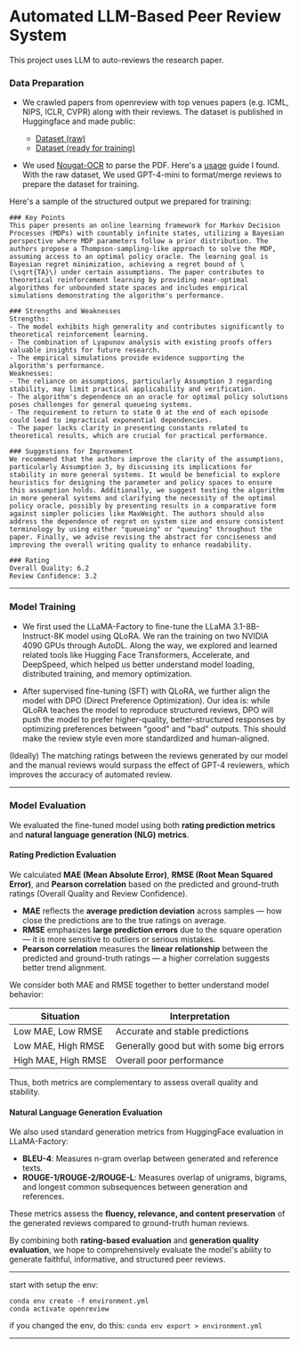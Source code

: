 # Automated LLM-Based Peer Review System

This project uses LLM to auto-reviews the research paper.

###  Data Preparation

- We crawled papers from openreview with top venues papers (e.g. ICML, NIPS, ICLR, CVPR) along with their reviews. The dataset is published in Huggingface and made public: 
  - [Dataset (raw)](https://huggingface.co/datasets/guochenmeinian/openreview)
  - [Dataset (ready for training)](https://huggingface.co/datasets/guochenmeinian/openreview_dataset)

- We used [Nougat-OCR](https://github.com/facebookresearch/nougat) to parse the PDF. Here's a [usage](https://github.com/ad17171717/YouTube-Tutorials/blob/main/Machine%20Learning%20with%20Python/Optical_Character_Recognition_(OCR)_with_Meta's_Nougat!.ipynb) guide I found. With the raw dataset, We used GPT-4-mini to format/merge reviews to prepare the dataset for training.

Here's a sample of the structured output we prepared for training:
```
### Key Points
This paper presents an online learning framework for Markov Decision Processes (MDPs) with countably infinite states, utilizing a Bayesian perspective where MDP parameters follow a prior distribution. The authors propose a Thompson-sampling-like approach to solve the MDP, assuming access to an optimal policy oracle. The learning goal is Bayesian regret minimization, achieving a regret bound of \(\sqrt{TA}\) under certain assumptions. The paper contributes to theoretical reinforcement learning by providing near-optimal algorithms for unbounded state spaces and includes empirical simulations demonstrating the algorithm's performance.

### Strengths and Weaknesses
Strengths:
- The model exhibits high generality and contributes significantly to theoretical reinforcement learning.
- The combination of Lyapunov analysis with existing proofs offers valuable insights for future research.
- The empirical simulations provide evidence supporting the algorithm's performance.
Weaknesses:
- The reliance on assumptions, particularly Assumption 3 regarding stability, may limit practical applicability and verification.
- The algorithm's dependence on an oracle for optimal policy solutions poses challenges for general queueing systems.
- The requirement to return to state 0 at the end of each episode could lead to impractical exponential dependencies.
- The paper lacks clarity in presenting constants related to theoretical results, which are crucial for practical performance.

### Suggestions for Improvement
We recommend that the authors improve the clarity of the assumptions, particularly Assumption 3, by discussing its implications for stability in more general systems. It would be beneficial to explore heuristics for designing the parameter and policy spaces to ensure this assumption holds. Additionally, we suggest testing the algorithm in more general systems and clarifying the necessity of the optimal policy oracle, possibly by presenting results in a comparative form against simpler policies like MaxWeight. The authors should also address the dependence of regret on system size and ensure consistent terminology by using either "queueing" or "queuing" throughout the paper. Finally, we advise revising the abstract for conciseness and improving the overall writing quality to enhance readability.

### Rating
Overall Quality: 6.2
Review Confidence: 3.2
```

---

###  Model Training

- We first used the LLaMA-Factory to fine-tune the LLaMA 3.1-8B-Instruct-8K model using QLoRA. We ran the training on two NVIDIA 4090 GPUs through AutoDL. Along the way, we explored and learned related tools like Hugging Face Transformers, Accelerate, and DeepSpeed, which helped us better understand model loading, distributed training, and memory optimization.

- After supervised fine-tuning (SFT) with QLoRA, we further align the model with DPO (Direct Preference Optimization). Our idea is: while QLoRA teaches the model to reproduce structured reviews, DPO will push the model to prefer higher-quality, better-structured responses by optimizing preferences between "good" and "bad" outputs. This should make the review style even more standardized and human-aligned.

(Ideally) The matching ratings between the reviews generated by our model and the manual reviews would surpass the effect of GPT-4 reviewers, which improves the accuracy of automated review.


---

### Model Evaluation

We evaluated the fine-tuned model using both **rating prediction metrics** and **natural language generation (NLG) metrics**.

#### Rating Prediction Evaluation

We calculated **MAE (Mean Absolute Error)**, **RMSE (Root Mean Squared Error)**, and **Pearson correlation** based on the predicted and ground-truth ratings (Overall Quality and Review Confidence).

- **MAE** reflects the **average prediction deviation** across samples — how close the predictions are to the true ratings on average.
- **RMSE** emphasizes **large prediction errors** due to the square operation — it is more sensitive to outliers or serious mistakes.
- **Pearson correlation** measures the **linear relationship** between the predicted and ground-truth ratings — a higher correlation suggests better trend alignment.

We consider both MAE and RMSE together to better understand model behavior:

| Situation            | Interpretation                            |
|----------------------|-------------------------------------------|
| Low MAE, Low RMSE     | Accurate and stable predictions          |
| Low MAE, High RMSE    | Generally good but with some big errors  |
| High MAE, High RMSE   | Overall poor performance                 |

Thus, both metrics are complementary to assess overall quality and stability.

#### Natural Language Generation Evaluation

We also used standard generation metrics from HuggingFace evaluation in LLaMA-Factory:

- **BLEU-4**: Measures n-gram overlap between generated and reference texts.
- **ROUGE-1/ROUGE-2/ROUGE-L**: Measures overlap of unigrams, bigrams, and longest common subsequences between generation and references.

These metrics assess the **fluency, relevance, and content preservation** of the generated reviews compared to ground-truth human reviews.

By combining both **rating-based evaluation** and **generation quality evaluation**, we hope to comprehensively evaluate the model's ability to generate faithful, informative, and structured peer reviews.


---

start with setup the env:
```
conda env create -f environment.yml
conda activate openreview
```
if you changed the env, do this:
`conda env export > environment.yml`

---



